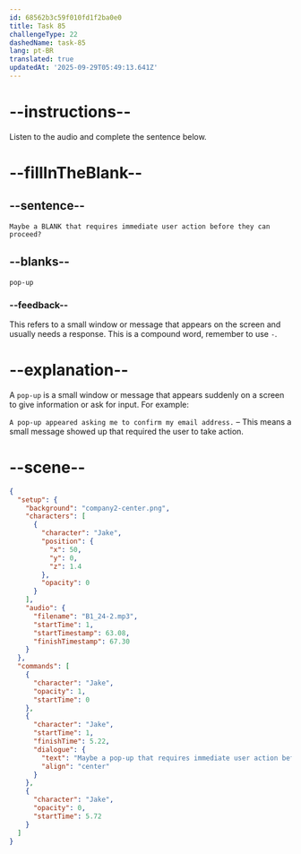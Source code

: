 ```yaml
---
id: 68562b3c59f010fd1f2ba0e0
title: Task 85
challengeType: 22
dashedName: task-85
lang: pt-BR
translated: true
updatedAt: '2025-09-29T05:49:13.641Z'
---
```


<!-- (Audio) Jake: Maybe a pop-up that requires immediate user action before they can proceed? -->

# --instructions--

Listen to the audio and complete the sentence below.

# --fillInTheBlank--

## --sentence--

`Maybe a BLANK that requires immediate user action before they can proceed?`

## --blanks--

`pop-up`

### --feedback--

This refers to a small window or message that appears on the screen and usually needs a response. This is a compound word, remember to use `-`.

# --explanation--

A `pop-up` is a small window or message that appears suddenly on a screen to give information or ask for input. For example:

`A pop-up appeared asking me to confirm my email address.` – This means a small message showed up that required the user to take action.

# --scene--

```json
{
  "setup": {
    "background": "company2-center.png",
    "characters": [
      {
        "character": "Jake",
        "position": {
          "x": 50,
          "y": 0,
          "z": 1.4
        },
        "opacity": 0
      }
    ],
    "audio": {
      "filename": "B1_24-2.mp3",
      "startTime": 1,
      "startTimestamp": 63.08,
      "finishTimestamp": 67.30
    }
  },
  "commands": [
    {
      "character": "Jake",
      "opacity": 1,
      "startTime": 0
    },
    {
      "character": "Jake",
      "startTime": 1,
      "finishTime": 5.22,
      "dialogue": {
        "text": "Maybe a pop-up that requires immediate user action before they can proceed?",
        "align": "center"
      }
    },
    {
      "character": "Jake",
      "opacity": 0,
      "startTime": 5.72
    }
  ]
}
```
